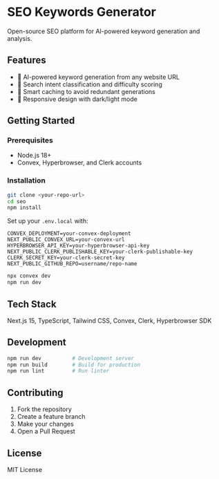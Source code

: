 # SEO Keywords Generator

Open-source SEO platform for AI-powered keyword generation and analysis.

## Features

- 🤖 AI-powered keyword generation from any website URL
- 🎯 Search intent classification and difficulty scoring
- 💾 Smart caching to avoid redundant generations
- 📱 Responsive design with dark/light mode

## Getting Started

### Prerequisites
- Node.js 18+
- Convex, Hyperbrowser, and Clerk accounts

### Installation

```bash
git clone <your-repo-url>
cd seo
npm install
```

Set up your `.env.local` with:
```env
CONVEX_DEPLOYMENT=your-convex-deployment
NEXT_PUBLIC_CONVEX_URL=your-convex-url
HYPERBROWSER_API_KEY=your-hyperbrowser-api-key
NEXT_PUBLIC_CLERK_PUBLISHABLE_KEY=your-clerk-publishable-key
CLERK_SECRET_KEY=your-clerk-secret-key
NEXT_PUBLIC_GITHUB_REPO=username/repo-name
```

```bash
npx convex dev
npm run dev
```

## Tech Stack

Next.js 15, TypeScript, Tailwind CSS, Convex, Clerk, Hyperbrowser SDK

## Development

```bash
npm run dev          # Development server
npm run build        # Build for production
npm run lint         # Run linter
```

## Contributing

1. Fork the repository
2. Create a feature branch
3. Make your changes
4. Open a Pull Request

## License

MIT License